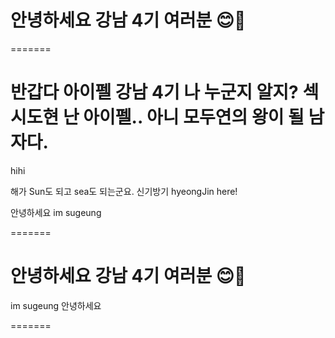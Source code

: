 
# 안녕하세요 강남 4기 여러분 😊💜

=======
# 반갑다 아이펠 강남 4기 나 누군지 알지? 섹시도현 난 아이펠.. 아니 모두연의 왕이 될 남자다. 

hihi

해가 Sun도 되고 sea도 되는군요. 신기방기
hyeongJin here!

안녕하세요
im sugeung


=======
# 안녕하세요 강남 4기 여러분 😊💜
im sugeung
안녕하세요



=======
